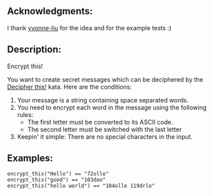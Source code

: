 <h2 id="acknowledgments">Acknowledgments:</h2>
<p>I thank <a href="https://www.codewars.com/users/yvonne-liu" data-turbolinks="false" target="_blank">yvonne-liu</a> for the idea and for the example tests :)</p>
<h2 id="description">Description:</h2>
<p>Encrypt this!</p>
<p>You want to create secret messages which can be deciphered by the <a href="https://www.codewars.com/kata/decipher-this" data-turbolinks="false" target="_blank">Decipher this!</a> kata. Here are the conditions:</p>
<ol>
<li>Your message is a string containing space separated words.</li>
<li>You need to encrypt each word in the message using the following rules:<ul>
<li>The first letter must be converted to its ASCII code.</li>
<li>The second letter must be switched with the last letter</li>
</ul>
</li>
<li>Keepin' it simple: There are no special characters in the input.</li>
</ol>
<h2 id="examples">Examples:</h2>
<pre style="display: none;"><code class="language-haskell"><span class="cm-variable">encryptThis</span> <span class="cm-string">"Hello"</span> <span class="cm-builtin">==</span> <span class="cm-string">"72olle"</span>
<span class="cm-variable">encryptThis</span> <span class="cm-string">"good"</span> <span class="cm-builtin">==</span> <span class="cm-string">"103doo"</span>
<span class="cm-variable">encryptThis</span> <span class="cm-string">"hello world"</span> <span class="cm-builtin">==</span> <span class="cm-string">"104olle 119drlo"</span>
</code></pre>
<pre><code class="language-python"><span class="cm-variable">encrypt_this</span>(<span class="cm-string">"Hello"</span>) <span class="cm-operator">==</span> <span class="cm-string">"72olle"</span>
<span class="cm-variable">encrypt_this</span>(<span class="cm-string">"good"</span>) <span class="cm-operator">==</span> <span class="cm-string">"103doo"</span>
<span class="cm-variable">encrypt_this</span>(<span class="cm-string">"hello world"</span>) <span class="cm-operator">==</span> <span class="cm-string">"104olle 119drlo"</span>
</code></pre>
<pre style="display: none;"><code class="language-ruby"><span class="cm-variable">encrypt_this</span>(<span class="cm-string">"Hello"</span>) <span class="cm-operator">==</span> <span class="cm-string">"72olle"</span>
<span class="cm-variable">encrypt_this</span>(<span class="cm-string">"good"</span>) <span class="cm-operator">==</span> <span class="cm-string">"103doo"</span>
<span class="cm-variable">encrypt_this</span>(<span class="cm-string">"hello world"</span>) <span class="cm-operator">==</span> <span class="cm-string">"104olle 119drlo"</span>
</code></pre>
<pre style="display: none;"><code class="language-groovy"><span class="cm-variable">Kata</span>.<span class="cm-property">encryptThis</span>(<span class="cm-string">"Hello"</span>) <span class="cm-operator">==</span> <span class="cm-string">"72olle"</span>
<span class="cm-variable">Kata</span>.<span class="cm-property">encryptThis</span>(<span class="cm-string">"good"</span>) <span class="cm-operator">==</span> <span class="cm-string">"103doo"</span>
<span class="cm-variable">Kata</span>.<span class="cm-property">encryptThis</span>(<span class="cm-string">"hello world"</span>) <span class="cm-operator">==</span> <span class="cm-string">"104olle 119drlo"</span>
</code></pre>
<pre style="display: none;"><code class="language-scala"><span class="cm-variable">Encrypt</span>.<span class="cm-variable">encryptThis</span>(<span class="cm-string">"Hello"</span>) <span class="cm-operator">==</span> <span class="cm-string">"72olle"</span>
<span class="cm-variable">Encrypt</span>.<span class="cm-variable">encryptThis</span>(<span class="cm-string">"good"</span>) <span class="cm-operator">==</span> <span class="cm-string">"103doo"</span>
<span class="cm-variable">Encrypt</span>.<span class="cm-variable">encryptThis</span>(<span class="cm-string">"hello world"</span>) <span class="cm-operator">==</span> <span class="cm-string">"104olle 119drlo"</span>
</code></pre>
<pre style="display: none;"><code class="language-java"><span class="cm-variable">Kata</span>.<span class="cm-variable">encryptThis</span>(<span class="cm-string">"Hello"</span>) <span class="cm-operator">=&gt;</span> <span class="cm-string">"72olle"</span>
<span class="cm-variable">Kata</span>.<span class="cm-variable">encryptThis</span>(<span class="cm-string">"good"</span>) <span class="cm-operator">=&gt;</span> <span class="cm-string">"103doo"</span>
<span class="cm-variable">Kata</span>.<span class="cm-variable">encryptThis</span>(<span class="cm-string">"hello world"</span>) <span class="cm-operator">=&gt;</span> <span class="cm-string">"104olle 119drlo"</span>
</code></pre>
<pre style="display: none;"><code class="language-javascript"><span class="cm-variable">encryptThis</span>(<span class="cm-string">"Hello"</span>) <span class="cm-operator">===</span> <span class="cm-string">"72olle"</span>
<span class="cm-variable">encryptThis</span>(<span class="cm-string">"good"</span>) <span class="cm-operator">===</span> <span class="cm-string">"103doo"</span>
<span class="cm-variable">encryptThis</span>(<span class="cm-string">"hello world"</span>) <span class="cm-operator">===</span> <span class="cm-string">"104olle 119drlo"</span>
</code></pre>
<pre style="display: none;"><code class="language-coffeescript"><span class="cm-variable">encryptThis</span><span class="cm-punctuation">(</span><span class="cm-string">"Hello"</span><span class="cm-punctuation">)</span> <span class="cm-operator">==</span><span class="cm-punctuation">=</span> <span class="cm-string">"72olle"</span>
<span class="cm-variable">encryptThis</span><span class="cm-punctuation">(</span><span class="cm-string">"good"</span><span class="cm-punctuation">)</span> <span class="cm-operator">==</span><span class="cm-punctuation">=</span> <span class="cm-string">"103doo"</span>
<span class="cm-variable">encryptThis</span><span class="cm-punctuation">(</span><span class="cm-string">"hello world"</span><span class="cm-punctuation">)</span> <span class="cm-operator">==</span><span class="cm-punctuation">=</span> <span class="cm-string">"104olle 119drlo"</span>
</code></pre>
<pre style="display: none;"><code class="language-c"><span class="cm-variable">encrypt_this</span>(<span class="cm-string">"Hello"</span>) <span class="cm-operator">==</span> <span class="cm-string">"72olle"</span>
<span class="cm-variable">encrypt_this</span>(<span class="cm-string">"good"</span>) <span class="cm-operator">==</span> <span class="cm-string">"103doo"</span>
<span class="cm-variable">encrypt_this</span>(<span class="cm-string">"hello world"</span>) <span class="cm-operator">==</span> <span class="cm-string">"104olle 119drlo"</span>
</code></pre>
<pre style="display: none;"><code class="language-cpp"><span class="cm-variable">encrypt_this</span>(<span class="cm-string">"Hello"</span>) <span class="cm-operator">==</span> <span class="cm-string">"72olle"</span>
<span class="cm-variable">encrypt_this</span>(<span class="cm-string">"good"</span>) <span class="cm-operator">==</span> <span class="cm-string">"103doo"</span>
<span class="cm-variable">encrypt_this</span>(<span class="cm-string">"hello world"</span>) <span class="cm-operator">==</span> <span class="cm-string">"104olle 119drlo"</span>
</code></pre>
<pre style="display: none;"><code class="language-go"><span class="cm-variable">EncryptThis</span>(<span class="cm-string">"Hello"</span>) <span class="cm-operator">==</span> <span class="cm-string">"72olle"</span>
<span class="cm-variable">EncryptThis</span>(<span class="cm-string">"good"</span>) <span class="cm-operator">==</span> <span class="cm-string">"103doo"</span>
<span class="cm-variable">EncryptThis</span>(<span class="cm-string">"hello world"</span>) <span class="cm-operator">==</span> <span class="cm-string">"104olle 119drlo"</span>
</code></pre>
<pre style="display: none;"><code class="language-csharp"><span class="cm-variable">Kata</span>.<span class="cm-variable">EncryptThis</span>(<span class="cm-string">"Hello"</span>) <span class="cm-operator">==</span> <span class="cm-string">"72olle"</span>
<span class="cm-variable">Kata</span>.<span class="cm-variable">EncryptThis</span>(<span class="cm-string">"good"</span>) <span class="cm-operator">==</span> <span class="cm-string">"103doo"</span>
<span class="cm-variable">Kata</span>.<span class="cm-variable">EncryptThis</span>(<span class="cm-string">"hello world"</span>) <span class="cm-operator">==</span> <span class="cm-string">"104olle 119drlo"</span>
</code></pre>
<pre style="display: none;"><code class="language-vb"><span class="cm-variable">Kata</span><span class="cm-variable">.EncryptThis</span>(<span class="cm-string">"Hello"</span>) = <span class="cm-string">"72olle"</span>
<span class="cm-variable">Kata</span><span class="cm-variable">.EncryptThis</span>(<span class="cm-string">"good"</span>) = <span class="cm-string">"103doo"</span>
<span class="cm-variable">Kata</span><span class="cm-variable">.EncryptThis</span>(<span class="cm-string">"hello world"</span>) = <span class="cm-string">"104olle 119drlo"</span>
</code></pre>
<pre style="display: none;"><code class="language-clojure"><span class="cm-bracket">(</span><span class="cm-keyword">=</span> <span class="cm-bracket">(</span><span class="cm-builtin">encrypt-this</span> <span class="cm-string">"Hello"</span><span class="cm-bracket">)</span> <span class="cm-string">"72olle"</span><span class="cm-bracket">)</span>
<span class="cm-bracket">(</span><span class="cm-keyword">=</span> <span class="cm-bracket">(</span><span class="cm-builtin">encrypt-this</span> <span class="cm-string">"good"</span> <span class="cm-bracket">)</span> <span class="cm-string">"103doo"</span><span class="cm-bracket">)</span>
<span class="cm-bracket">(</span><span class="cm-keyword">=</span> <span class="cm-bracket">(</span><span class="cm-builtin">encrypt-this</span> <span class="cm-string">"hello world"</span><span class="cm-bracket">)</span> <span class="cm-string">"104olle 119drlo"</span><span class="cm-bracket">)</span>
</code></pre>
<pre style="display: none;"><code class="language-rust"><span class="cm-variable">encrypt_this</span>(<span class="cm-string">"</span><span class="cm-string">Hello</span><span class="cm-string">"</span>) <span class="cm-operator">==</span> <span class="cm-string">"</span><span class="cm-string">72olle</span><span class="cm-string">"</span>
<span class="cm-variable">encrypt_this</span>(<span class="cm-string">"</span><span class="cm-string">good</span><span class="cm-string">"</span>) <span class="cm-operator">==</span> <span class="cm-string">"</span><span class="cm-string">103doo</span><span class="cm-string">"</span>
<span class="cm-variable">encrypt_this</span>(<span class="cm-string">"</span><span class="cm-string">hello world</span><span class="cm-string">"</span>) <span class="cm-operator">==</span> <span class="cm-string">"</span><span class="cm-string">104olle 119drlo</span><span class="cm-string">"</span>
</code></pre>
<pre style="display: none;"><code class="language-lua"><span class="cm-variable">solution.encrypt_this</span>(<span class="cm-string">"Hello"</span>) == <span class="cm-string">"72olle"</span>
<span class="cm-variable">solution.encrypt_this</span>(<span class="cm-string">"good"</span>) == <span class="cm-string">"103doo"</span>
<span class="cm-variable">solution.encrypt_this</span>(<span class="cm-string">"hello world"</span>) == <span class="cm-string">"104olle 119drlo"</span>
</code></pre>
<pre style="display: none;"><code class="language-php"><span class="cm-variable">encryptThis</span>(<span class="cm-string">"</span><span class="cm-string">Hello"</span>) <span class="cm-operator">===</span> <span class="cm-string">"</span><span class="cm-string">72olle"</span>
<span class="cm-variable">encryptThis</span>(<span class="cm-string">"</span><span class="cm-string">good"</span>) <span class="cm-operator">===</span> <span class="cm-string">"</span><span class="cm-string">103doo"</span>
<span class="cm-variable">encryptThis</span>(<span class="cm-string">"</span><span class="cm-string">hello world"</span>) <span class="cm-operator">===</span> <span class="cm-string">"</span><span class="cm-string">104olle 119drlo"</span>
</code></pre>

